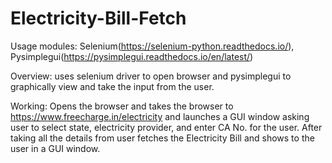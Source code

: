 # Electricity-Bill-Fetch

Usage modules: Selenium(https://selenium-python.readthedocs.io/), Pysimplegui(https://pysimplegui.readthedocs.io/en/latest/)

Overview: uses selenium driver to open browser and pysimplegui to graphically view and take the input from the user.

Working: Opens the browser and takes the browser to https://www.freecharge.in/electricity and launches a GUI window asking user to select state, electricity provider, and enter CA No. for the user. After taking all the details from user fetches the Electricity Bill and shows to the user in a GUI window.

